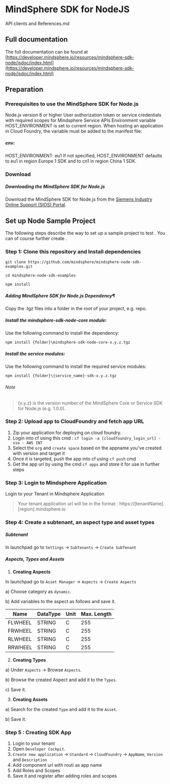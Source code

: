 # MindSphere SDK for NodeJS # 
API clients and References.md

## Full documentation

The full documentation can be found at [https://developer.mindsphere.io/resources/mindsphere-sdk-node/jsdoc/index.html](https://developer.mindsphere.io/resources/mindsphere-sdk-node/jsdoc/index.html)

## Preparation
### Prerequisites to use the MindSphere SDK for Node.js ###
Node.js version 8 or higher
User authorization token or service credentials with required scopes for Mindsphere Service APIs
Environment variable HOST_ENVIRONMENT is set to current region. When hosting an application in Cloud Foundry, the variable must be added to the manifest file:


##### env:
  HOST_ENVIRONMENT: eu1
If not specified, HOST_ENVIRONMENT defaults to eu1 in region Europe 1 SDK and to cn1 in region China 1 SDK.

### Download
##### Downloading the MindSphere SDK for Node.js
Download the MindSphere SDK for Node.js from the [Siemens Industry Online Support (SIOS) Portal](https://support.industry.siemens.com/cs/document/109757603/mindsphere-sdk-for-java-and-node-js?dti=0&lc=en-US).

## Set up Node Sample Project

The following steps describe the way to set up a sample project to test . You can of course further create .

### Step 1: Clone this repository and Install dependencies
```
git clone https://github.com/mindsphere/mindsphere-node-sdk-examples.git
```
```
cd mindsphere-node-sdk-examples
```
```
npm install
```
##### Adding MindSphere SDK for Node.js Dependency¶
Copy the .tgz files into a folder in the root of your project, e.g. repo.

##### Install the mindsphere-sdk-node-core module:
Use the following command to install the dependency:
~~~
npm install {folder}\mindsphere-sdk-node-core-x.y.z.tgz
~~~
##### Install the service modules:
Use the following command to install the required service modules:
~~~
npm install {folder}\{service_name}-sdk-x.y.z.tgz
~~~
###### Note
> {x.y.z} is the version number of the MindSphere Core or Service SDK for Node.js (e.g. 1.0.0).

### Step 2: Upload app to CloudFoundry and fetch app URL
1. Zip your application for deploying on cloud foundry.
2. Login into cf using this cmd  : `cf login -a [cloudfoundry_login_url] -sso - AWS INT`
3. Select the `org` and `create space` based on the appname you've created with version and target it
4. Once it is targeted, push the app into cf using `cf push` cmd
5. Get the app url by using the cmd `cf apps` and store it for use in further steps

### Step 3: Login to Mindsphere Application
Login to your Tenant in Mindsphere Application
> Your tenant application url will be in the format : https://[tenantName].[region].mindsphere.io

### Step 4: Create a subtenant, an aspect type and asset types

##### Subtenant

In launchpad go to `Settings` -> `SubTenants` -> `Create SubTenant`

##### Aspects, Types and Assets

1. **Creating Aspects**

In launchpad go to `Asset Manager` -> `Aspects` -> `Create Aspects`

a)   Choose category as `dynamic`.

b)  Add variables to the aspect as follows and save it.

| Name | DataType | Unit | Max. Length |
|--------------|--------------|--------------|--------------|
| FLWHEEL | STRING | C | 255 |
| FRWHEEL | STRING | C | 255 |
| RLWHEEL | STRING | C | 255 |
| RRWHEEL | STRING | C | 255 |

2. **Creating Types**

a) Under `Aspects` -> Browse `Aspects`.

b) Browse the created Aspect and add it to the `Types`.

c) Save it.

3. **Creating Assets**

a)  Search for the created `Type` and add it to the `Asset`.

b) Save it.

### Step 5 : Creating SDK App
1. Login to your tenant
2. Open `Developer Cockpit`.
3. `Create new application` -> `Standard` -> `CloudFoundry` -> `AppName`, `Version` and `Description`
4. Add component url with routi as app name
5. Add Roles and Scopes
6. Save it and register after adding roles and scopes
